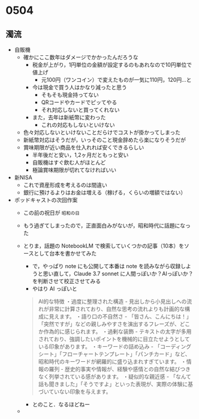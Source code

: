 # 0504

## 濁流

- 自販機
  - 確かにここ数年はダメージでかかったんだろうな
    - 税金が上がり，1円単位の金額が設定するのもあれなので10円単位で値上げ
      - 元100円（ワンコイン）で変えたものが一気に110円，120円…と
    - 今は現金で買う人はかなり減ったと思う
      - そもそも現金持ってない
      - QRコードやカードでピッてやる
      - それ対応しないと買ってくれない
    - また，去年は新紙幣に変わった
      - これの対応もしないといけない
  - 色々対応しないといけないことだらけでコストが掛かってしまった
  - 新紙幣対応はそうだが，いっそのこと現金辞めたら楽になりそうだが
  - 賞味期限が近い商品を仕入れれば安くできるらしい
    - 半年後だと安い，1,2ヶ月だともっと安い
    - 自販機はすぐ飲む人がほとんど
    - 極論賞味期限が切れてなければいい
- 新NISA
  - これで資産形成を考えるのは間違い
  - 銀行に預けるよりはお金は増える（稼げる，くらいの増額ではない）
- ポッドキャストの次回作案
  - この前の祝日が `昭和の日`
  - もう過ぎてしまったので，正直面白みがないが，昭和時代に話題になった
  - とりま，話題の NotebookLM で検索していくつかの記事（10本）をソースとして台本を書かせてみた
    - で，やっぱり note にも公開して本番は note を読みながら収録しようと思い直して，Claude 3.7 sonnet に人間っぽいか？AIっぽいか？を判断させて校正させてみる
    - やはり AI っぽいと

    > AI的な特徴
    > ・過度に整理された構造 - 見出しから小見出しへの流れが非常に計算されており、自然な思考の流れよりも計画的な構成に見えます。
    > ・語り口の不自然さ - 「皆さん、こんにちは！」「突然ですが」などの親しみやすさを演出するフレーズが、どこか作為的に感じられます。
    > ・過剰な装飾 - テキストの太字が多用されており、強調したいポイントを機械的に目立たせようとしている印象があります。
    > ・キーワードの詰め込み - 「コーディングシート」「フローチャートテンプレート」「パンチカード」など、昭和時代のキーワードが網羅的に盛り込まれすぎています。
    > ・情報の羅列 - 歴史的事実や情報が、経験や感情との自然な結びつきなく列挙されている感があります。
    > ・疑似的な親近感 - 「なんて話も聞きました」「そうですよ」といった表現が、実際の体験に基づいていない印象を与えます。

    - とのこと．なるほどねー
  -